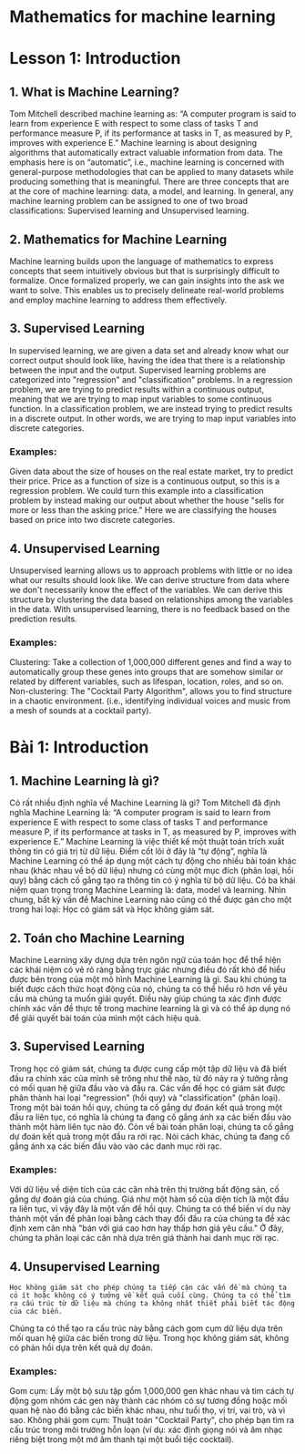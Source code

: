 # Mathematics for machine learning
# Lesson 1: Introduction
## 1.	What is Machine Learning?
Tom Mitchell described machine learning as: “A computer program is said to learn from experience E with respect to some class of tasks T and performance measure P, if its performance at tasks in T, as measured by P, improves with experience E.”
Machine learning is about designing algorithms that automatically extract valuable information from data. The emphasis here is on “automatic”, i.e., machine learning is concerned with general-purpose methodologies that can be applied to many datasets while producing something that is meaningful. There are three concepts that are at the core of machine learning: data, a model, and learning.
	In general, any machine learning problem can be assigned to one of two broad classifications: Supervised learning and Unsupervised learning.
## 2.	Mathematics for Machine Learning
Machine learning builds upon the language of mathematics to express concepts that seem intuitively obvious but that is surprisingly difficult to formalize. Once formalized properly, we can gain insights into the ask we want to solve. This enables us to precisely delineate real-world problems and employ machine learning to address them effectively.
## 3.	Supervised Learning
In supervised learning, we are given a data set and already know what our correct output should look like, having the idea that there is a relationship between the input and the output.
Supervised learning problems are categorized into "regression" and "classification" problems. In a regression problem, we are trying to predict results within a continuous output, meaning that we are trying to map input variables to some continuous function. In a classification problem, we are instead trying to predict results in a discrete output. In other words, we are trying to map input variables into discrete categories. 
### Examples:
Given data about the size of houses on the real estate market, try to predict their price. Price as a function of size is a continuous output, so this is a regression problem. 
We could turn this example into a classification problem by instead making our output about whether the house "sells for more or less than the asking price." Here we are classifying the houses based on price into two discrete categories. 
## 4.	Unsupervised Learning
Unsupervised learning allows us to approach problems with little or no idea what our results should look like. We can derive structure from data where we don't necessarily know the effect of the variables.
We can derive this structure by clustering the data based on relationships among the variables in the data.
With unsupervised learning, there is no feedback based on the prediction results.
### Examples:
Clustering: Take a collection of 1,000,000 different genes and find a way to automatically group these genes into groups that are somehow similar or related by different variables, such as lifespan, location, roles, and so on.
Non-clustering: The "Cocktail Party Algorithm", allows you to find structure in a chaotic environment. (i.e., identifying individual voices and music from a mesh of sounds at a cocktail party).
 
# Bài 1: Introduction
## 1.	Machine Learning là gì?
Có rất nhiều định nghĩa về Machine Learning là gì? Tom Mitchell đã định nghĩa Machine Learning là: “A computer program is said to learn from experience E with respect to some class of tasks T and performance measure P, if its performance at tasks in T, as measured by P, improves with experience E.”
Machine Learning là việc thiết kế một thuật toán trích xuất thông tin có giá trị từ dữ liệu. Điểm cốt lõi ở đây là “tự động”, nghĩa là Machine Learning có thể áp dụng một cách tự động cho nhiều bài toán khác nhau (khác nhau về bộ dữ liệu) nhưng có cùng một mục đích (phân loại, hồi quy) bằng cách cố gắng tạo ra thông tin có ý nghĩa từ bộ dữ liệu. Có ba khái niệm quan trọng trong Machine Learning là: data, model và learning.
	Nhìn chung, bất kỳ vấn đề Machine Learning nào cũng có thể được gán cho một trong hai loại: Học có giám sát và Học không giám sát.
## 2.	Toán cho Machine Learning
Machine Learning xây dựng dựa trên ngôn ngữ của toán học để thể hiện các khái niệm có vẻ rõ ràng bằng trực giác nhưng điều đó rất khó để hiểu được bên trong của một mô hình Machine Learning là gì. Sau khi chúng ta biết được cách thức hoạt động của nó, chúng ta có thể hiểu rõ hơn về yêu cầu mà chúng ta muốn giải quyết. Điều này giúp chúng ta xác định được chính xác vấn đề thực tế trong machine learning là gì và có thể áp dụng nó để giải quyết bài toán của mình một cách hiệu quả.
## 3.	Supervised Learning
Trong học có giám sát, chúng ta được cung cấp một tập dữ liệu và đã biết đầu ra chính xác của mình sẽ trông như thế nào, từ đó nảy ra ý tưởng rằng có mối quan hệ giữa đầu vào và đầu ra. 
Các vấn đề học có giám sát được phân thành hai loại "regression" (hồi quy) và "classification" (phân loại). Trong một bài toán hồi quy, chúng ta cố gắng dự đoán kết quả trong một đầu ra liên tục, có nghĩa là chúng ta đang cố gắng ánh xạ các biến đầu vào thành một hàm liên tục nào đó. Còn về bài toán phân loại, chúng ta cố gắng dự đoán kết quả trong một đầu ra rời rạc. Nói cách khác, chúng ta đang cố gắng ánh xạ các biến đầu vào vào các danh mục rời rạc.
### Examples: 
Với dữ liệu về diện tích của các căn nhà trên thị trường bất động sản, cố gắng dự đoán giá của chúng. Giá như một hàm số của diện tích là một đầu ra liên tục, vì vậy đây là một vấn đề hồi quy.
Chúng ta có thể biến ví dụ này thành một vấn đề phân loại bằng cách thay đổi đầu ra của chúng ta để xác định xem căn nhà "bán với giá cao hơn hay thấp hơn giá yêu cầu." Ở đây, chúng ta phân loại các căn nhà dựa trên giá thành hai danh mục rời rạc.


## 4.	Unsupervised Learning
	Học không giám sát cho phép chúng ta tiếp cận các vấn đề mà chúng ta có ít hoặc không có ý tưởng về kết quả cuối cùng. Chúng ta có thể tìm ra cấu trúc từ dữ liệu mà chúng ta không nhất thiết phải biết tác động của các biến.
Chúng ta có thể tạo ra cấu trúc này bằng cách gom cụm dữ liệu dựa trên mối quan hệ giữa các biến trong dữ liệu. Trong học không giám sát, không có phản hồi dựa trên kết quả dự đoán.
### Examples:
Gom cụm: Lấy một bộ sưu tập gồm 1,000,000 gen khác nhau và tìm cách tự động gom nhóm các gen này thành các nhóm có sự tương đồng hoặc mối quan hệ nào đó bằng các biến khác nhau, như tuổi thọ, vị trí, vai trò, và vì sao.
Không phải gom cụm: Thuật toán "Cocktail Party", cho phép bạn tìm ra cấu trúc trong môi trường hỗn loạn (ví dụ: xác định giọng nói và âm nhạc riêng biệt trong một mớ âm thanh tại một buổi tiệc cocktail).
